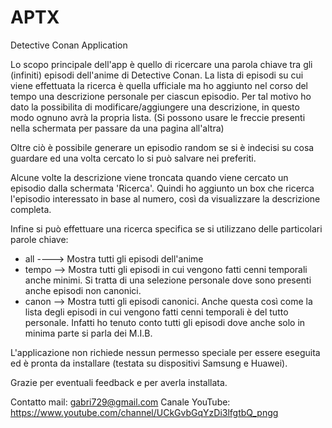 # APTX
Detective Conan Application

Lo scopo principale dell'app è quello di ricercare una parola chiave tra gli (infiniti) episodi dell'anime di Detective Conan.
La lista di episodi su cui viene effettuata la ricerca è quella ufficiale ma ho aggiunto nel corso del tempo una descrizione
personale per ciascun episodio. Per tal motivo ho dato la possibilita di modificare/aggiungere una descrizione, in questo modo
ognuno avrà la propria lista. (Si possono usare le freccie presenti nella schermata per passare da una pagina all'altra)

Oltre ciò è possibile generare un episodio random se si è indecisi su cosa guardare ed una volta cercato lo si può salvare nei
preferiti.

Alcune volte la descrizione viene troncata quando viene cercato un episodio dalla schermata 'Ricerca'. 
Quindi ho aggiunto un box che ricerca l'episodio interessato in base al numero, così da visualizzare la descrizione completa.

Infine si può effettuare una ricerca specifica se si utilizzano delle particolari parole chiave:
- all ----> Mostra tutti gli episodi dell'anime
- tempo --> Mostra tutti gli episodi in cui vengono fatti cenni temporali anche minimi.
            Si tratta di una selezione personale dove sono presenti anche episodi non canonici.
- canon --> Mostra tutti gli episodi canonici. Anche questa così come la lista degli episodi in cui vengono fatti cenni
            temporali è del tutto personale. Infatti ho tenuto conto tutti gli episodi dove anche solo in minima parte
            si parla dei M.I.B.

L'applicazione non richiede nessun permesso speciale per essere eseguita ed è pronta da installare (testata su dispositivi Samsung e Huawei).

Grazie per eventuali feedback e per averla installata.

Contatto mail: gabri729@gmail.com
Canale YouTube: https://www.youtube.com/channel/UCkGvbGqYzDi3lfgtbQ_pngg
